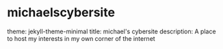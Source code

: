 # michaelscybersite
theme: jekyll-theme-minimal
title: michael's cybersite
description: A place to host my interests in my own corner of the internet
